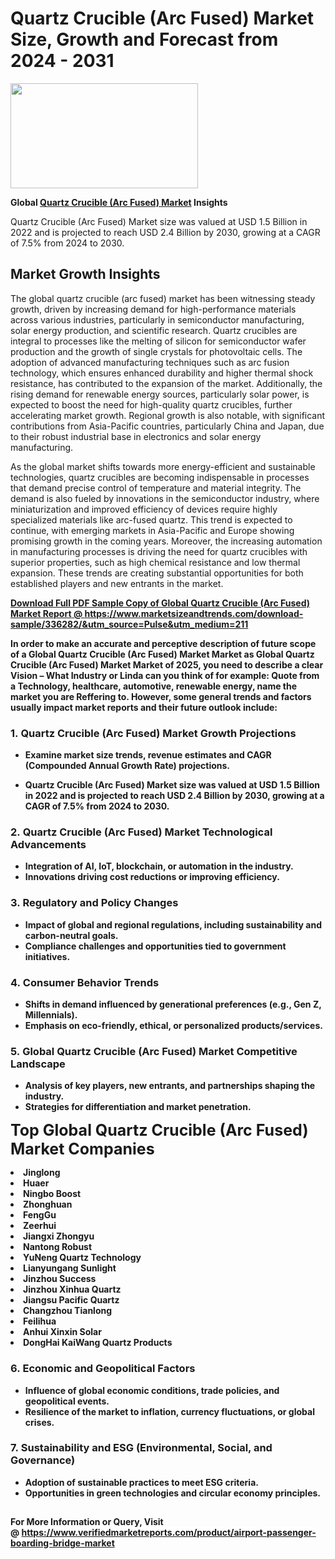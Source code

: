 <H1>Quartz Crucible (Arc Fused) Market Size, Growth and Forecast from 2024 - 2031</H1><img class="aligncenter size-medium wp-image-584254" src="https://thirdeyenews.in/wp-content/uploads/2024/09/Global-Market-Research-300x168.jpeg" alt="" width="300" height="168" /><p><strong>Global&nbsp;<a href="https://www.marketsizeandtrends.com/download-sample/336282/&amp;utm_source=Pulse&amp;utm_medium=211">Quartz Crucible (Arc Fused) Market</a> Insights</strong></p><p>Quartz Crucible (Arc Fused) Market size was valued at USD 1.5 Billion in 2022 and is projected to reach USD 2.4 Billion by 2030, growing at a CAGR of 7.5% from 2024 to 2030.</p><p><h2>Market Growth Insights</h2> <p>The global quartz crucible (arc fused) market has been witnessing steady growth, driven by increasing demand for high-performance materials across various industries, particularly in semiconductor manufacturing, solar energy production, and scientific research. Quartz crucibles are integral to processes like the melting of silicon for semiconductor wafer production and the growth of single crystals for photovoltaic cells. The adoption of advanced manufacturing techniques such as arc fusion technology, which ensures enhanced durability and higher thermal shock resistance, has contributed to the expansion of the market. Additionally, the rising demand for renewable energy sources, particularly solar power, is expected to boost the need for high-quality quartz crucibles, further accelerating market growth. Regional growth is also notable, with significant contributions from Asia-Pacific countries, particularly China and Japan, due to their robust industrial base in electronics and solar energy manufacturing.</p> <p><strong><a href="#"></a></strong></p> <p>As the global market shifts towards more energy-efficient and sustainable technologies, quartz crucibles are becoming indispensable in processes that demand precise control of temperature and material integrity. The demand is also fueled by innovations in the semiconductor industry, where miniaturization and improved efficiency of devices require highly specialized materials like arc-fused quartz. This trend is expected to continue, with emerging markets in Asia-Pacific and Europe showing promising growth in the coming years. Moreover, the increasing automation in manufacturing processes is driving the need for quartz crucibles with superior properties, such as high chemical resistance and low thermal expansion. These trends are creating substantial opportunities for both established players and new entrants in the market.</p> <p><strong><a href="#"></p><p><span class=""><strong>Download Full PDF Sample Copy of Global Quartz Crucible (Arc Fused) Market Report</strong> @ <a href="https://www.marketsizeandtrends.com/download-sample/336282/&amp;utm_source=Pulse&amp;utm_medium=211" target="_blank">https://www.marketsizeandtrends.com/download-sample/336282/&amp;utm_source=Pulse&amp;utm_medium=211</a></span></p><p>In order to make an accurate and perceptive description of future scope of a Global&nbsp;Quartz Crucible (Arc Fused) Market Market as Global&nbsp;Quartz Crucible (Arc Fused) Market Market of 2025, you need to describe a clear Vision &ndash; What Industry or Linda can you think of for example: Quote from a Technology, healthcare, automotive, renewable energy, name the market you are Reffering to. However, some general trends and factors usually impact market reports and their future outlook include:</p><h3>1.&nbsp;<strong>Quartz Crucible (Arc Fused) Market Growth Projections</strong></h3><ul><li>Examine market size trends, revenue estimates and CAGR (Compounded Annual Growth Rate) projections.</li><li><p>Quartz Crucible (Arc Fused) Market size was valued at USD 1.5 Billion in 2022 and is projected to reach USD 2.4 Billion by 2030, growing at a CAGR of 7.5% from 2024 to 2030.</p></li></ul><h3>2.&nbsp;<strong>Quartz Crucible (Arc Fused) Market Technological Advancements</strong></h3><ul><li>Integration of AI, IoT, blockchain, or automation in the industry.</li><li>Innovations driving cost reductions or improving efficiency.</li></ul><h3>3.&nbsp;<strong>Regulatory and Policy Changes</strong></h3><ul><li>Impact of global and regional regulations, including sustainability and carbon-neutral goals.</li><li>Compliance challenges and opportunities tied to government initiatives.</li></ul><h3>4.&nbsp;<strong>Consumer Behavior Trends</strong></h3><ul><li>Shifts in demand influenced by generational preferences (e.g., Gen Z, Millennials).</li><li>Emphasis on eco-friendly, ethical, or personalized products/services.</li></ul><h3>5.&nbsp;<strong>Global Quartz Crucible (Arc Fused) Market Competitive Landscape</strong></h3><ul><li>Analysis of key players, new entrants, and partnerships shaping the industry.</li><li>Strategies for differentiation and market penetration.</li></ul><p data-pm-slice="1 1 []"><span style="color: inherit; font-family: inherit; font-size: 25px;">Top Global Quartz Crucible (Arc Fused) Market Companies</span></p><div class="" data-test-id=""><p><li>Jinglong</li><li> Huaer</li><li> Ningbo Boost</li><li> Zhonghuan</li><li> FengGu</li><li> Zeerhui</li><li> Jiangxi Zhongyu</li><li> Nantong Robust</li><li> YuNeng Quartz Technology</li><li> Lianyungang Sunlight</li><li> Jinzhou Success</li><li> Jinzhou Xinhua Quartz</li><li> Jiangsu Pacific Quartz</li><li> Changzhou Tianlong</li><li> Feilihua</li><li> Anhui Xinxin Solar</li><li> DongHai KaiWang Quartz Products</li></p></div><h3>6.&nbsp;<strong>Economic and Geopolitical Factors</strong></h3><ul><li>Influence of global economic conditions, trade policies, and geopolitical events.</li><li>Resilience of the market to inflation, currency fluctuations, or global crises.</li></ul><h3>7.&nbsp;<strong>Sustainability and ESG (Environmental, Social, and Governance)</strong></h3><ul><li>Adoption of sustainable practices to meet ESG criteria.</li><li>Opportunities in green technologies and circular economy principles.</li></ul><h2><strong style="font-size: 14px;">For More Information or Query, Visit @&nbsp;</strong><a style="background-color: #ffffff; font-size: 14px;" href="https://www.marketsizeandtrends.com/report/quartz-crucible-arc-fused-market/" target="_blank">https://www.verifiedmarketreports.com/product/airport-passenger-boarding-bridge-market</a></h2>
